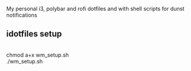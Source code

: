 My personal i3, polybar and rofi dotfiles and with shell scripts for dunst notifications

<h2>idotfiles setup</h2><br>
chmod a+x wm_setup.sh<br>
./wm_setup.sh<br>
